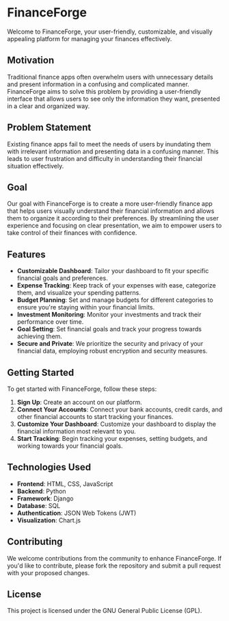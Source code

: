 # FinanceForge

Welcome to FinanceForge, your user-friendly, customizable, and visually appealing platform for managing your finances effectively.

## Motivation

Traditional finance apps often overwhelm users with unnecessary details and present information in a confusing and complicated manner. FinanceForge aims to solve this problem by providing a user-friendly interface that allows users to see only the information they want, presented in a clear and organized way.

## Problem Statement

Existing finance apps fail to meet the needs of users by inundating them with irrelevant information and presenting data in a confusing manner. This leads to user frustration and difficulty in understanding their financial situation effectively.

## Goal

Our goal with FinanceForge is to create a more user-friendly finance app that helps users visually understand their financial information and allows them to organize it according to their preferences. By streamlining the user experience and focusing on clear presentation, we aim to empower users to take control of their finances with confidence.

## Features

- **Customizable Dashboard**: Tailor your dashboard to fit your specific financial goals and preferences.
- **Expense Tracking**: Keep track of your expenses with ease, categorize them, and visualize your spending patterns.
- **Budget Planning**: Set and manage budgets for different categories to ensure you're staying within your financial limits.
- **Investment Monitoring**: Monitor your investments and track their performance over time.
- **Goal Setting**: Set financial goals and track your progress towards achieving them.
- **Secure and Private**: We prioritize the security and privacy of your financial data, employing robust encryption and security measures.

## Getting Started

To get started with FinanceForge, follow these steps:

1. **Sign Up**: Create an account on our platform.
2. **Connect Your Accounts**: Connect your bank accounts, credit cards, and other financial accounts to start tracking your finances.
3. **Customize Your Dashboard**: Customize your dashboard to display the financial information most relevant to you.
4. **Start Tracking**: Begin tracking your expenses, setting budgets, and working towards your financial goals.

## Technologies Used

- **Frontend**: HTML, CSS, JavaScript
- **Backend**: Python
- **Framework**: Django
- **Database**: SQL
- **Authentication**: JSON Web Tokens (JWT)
- **Visualization**: Chart.js

## Contributing

We welcome contributions from the community to enhance FinanceForge. If you'd like to contribute, please fork the repository and submit a pull request with your proposed changes.

## License

This project is licensed under the GNU General Public License (GPL).
